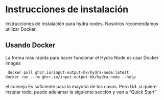 # Instrucciones de instalación 

Instrucciones de instalación para hydra nodes. Nosotros recomendamos utilizar Docker.

## Usando Docker 
La forma más rápida para hacer funcionar el Hydra Node es usar Docker Images 
```console 
 docker pull ghcr.io/input-output-hk/hydra-node:latest
docker run --rm ghcr.io/input-output-hk/hydra-node --help
```

el consejo
Es suficiente para la mayoría de los casos. Pero Ud. si quiere instalar todo, puede adelantar la siguiente sección y van a “Quick Start”
